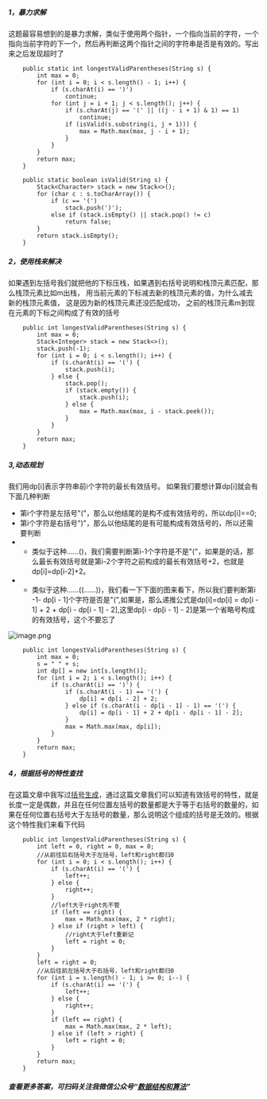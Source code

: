 
##### 1，暴力求解
这题最容易想到的是暴力求解，类似于使用两个指针，一个指向当前的字符，一个指向当前字符的下一个，然后再判断这两个指针之间的字符串是否是有效的。写出来之后发现超时了
```
    public static int longestValidParentheses(String s) {
        int max = 0;
        for (int i = 0; i < s.length() - 1; i++) {
            if (s.charAt(i) == ')')
                continue;
            for (int j = i + 1; j < s.length(); j++) {
                if (s.charAt(j) == '(' || ((j - i + 1) & 1) == 1)
                    continue;
                if (isValid(s.substring(i, j + 1))) {
                    max = Math.max(max, j - i + 1);
                }
            }
        }
        return max;
    }

    public static boolean isValid(String s) {
        Stack<Character> stack = new Stack<>();
        for (char c : s.toCharArray()) {
            if (c == '(')
                stack.push(')');
            else if (stack.isEmpty() || stack.pop() != c)
                return false;
        }
        return stack.isEmpty();
    }
```

##### 2，使用栈来解决
如果遇到左括号我们就把他的下标压栈，如果遇到右括号说明和栈顶元素匹配，那么栈顶元素比如m出栈，
用当前元素的下标减去新的栈顶元素的值，为什么减去新的栈顶元素值，
这是因为新的栈顶元素还没匹配成功，
之前的栈顶元素m到现在元素的下标之间构成了有效的括号
```
    public int longestValidParentheses(String s) {
        int max = 0;
        Stack<Integer> stack = new Stack<>();
        stack.push(-1);
        for (int i = 0; i < s.length(); i++) {
            if (s.charAt(i) == '(') {
                stack.push(i);
            } else {
                stack.pop();
                if (stack.empty()) {
                    stack.push(i);
                } else {
                    max = Math.max(max, i - stack.peek());
                }
            }
        }
        return max;
    }
```
##### 3,动态规划
我们用dp[i]表示字符串前i个字符的最长有效括号。
如果我们要想计算dp[i]就会有下面几种判断

- 第i个字符是左括号"("，那么以他结尾的是构不成有效括号的，所以dp[i]==0;
- 第i个字符是右括号")"，那么以他结尾的是有可能构成有效括号的，所以还需要判断
- - 类似于这种……()，我们需要判断第i-1个字符是不是"("，如果是的话，那么最长有效括号就是第i-2个字符之前构成的最长有效括号+2，也就是dp[i]=dp[i-2]+2。
- - 类似于这种……((……))，我们看一下下面的图来看下，所以我们要判断第i -1- dp[i - 1]个字符是否是"(",如果是，那么递推公式是dp[i]=dp[i] = dp[i - 1] + 2 + dp[i - dp[i - 1] - 2],这里dp[i - dp[i - 1] - 2]是第一个省略号构成的有效括号，这个不要忘了

![image.png](https://pic.leetcode-cn.com/8a1aac6d646ba6e03269c8ed48592521d0e953bb848b0c0f4ba2cc77538522a8-image.png)


```
    public int longestValidParentheses(String s) {
        int max = 0;
        s = " " + s;
        int dp[] = new int[s.length()];
        for (int i = 2; i < s.length(); i++) {
            if (s.charAt(i) == ')') {
                if (s.charAt(i - 1) == '(') {
                    dp[i] = dp[i - 2] + 2;
                } else if (s.charAt(i - dp[i - 1] - 1) == '(') {
                    dp[i] = dp[i - 1] + 2 + dp[i - dp[i - 1] - 2];
                }
                max = Math.max(max, dp[i]);
            }
        }
        return max;
    }
```
##### 4，根据括号的特性查找
在这篇文章中我写过[括号生成](https://mp.weixin.qq.com/s/Ikwz2HQy3IWNe56GUFws4A)，通过这篇文章我们可以知道有效括号的特性，就是长度一定是偶数，并且在任何位置左括号的数量都是大于等于右括号的数量的，如果在任何位置右括号大于左括号的数量，那么说明这个组成的括号是无效的。根据这个特性我们来看下代码
```
    public int longestValidParentheses(String s) {
        int left = 0, right = 0, max = 0;
        //从前往后右括号大于左括号，left和right都归0
        for (int i = 0; i < s.length(); i++) {
            if (s.charAt(i) == '(') {
                left++;
            } else {
                right++;
            }
            //left大于right先不管
            if (left == right) {
                max = Math.max(max, 2 * right);
            } else if (right > left) {
                //right大于left重新记
                left = right = 0;
            }
        }
        left = right = 0;
        //从后往前左括号大于右括号，left和right都归0
        for (int i = s.length() - 1; i >= 0; i--) {
            if (s.charAt(i) == '(') {
                left++;
            } else {
                right++;
            }
            if (left == right) {
                max = Math.max(max, 2 * left);
            } else if (left > right) {
                left = right = 0;
            }
        }
        return max;
    }
```


##### 查看更多答案，可扫码关注我微信公众号“**[数据结构和算法](https://img-blog.csdnimg.cn/20190515124616751.jpg)**”